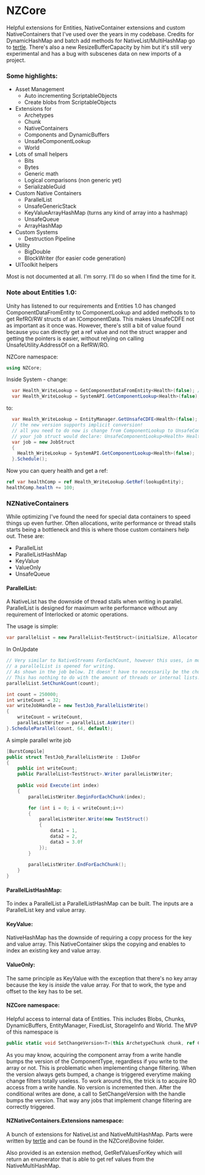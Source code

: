 # NZCore
Helpful extensions for Entities, NativeContainer extensions and custom NativeContainers that I've used over the years in my codebase.
Credits for DynamicHashMap and batch add methods for NativeList/MultiHashMap go to [tertle](https://forum.unity.com/members/tertle.33474/).
There's also a new ResizeBufferCapacity by him but it's still very experimental and has a bug with subscenes data on new imports of a project.

### Some highlights:
- Asset Management
  - Auto incrementing ScriptableObjects
  - Create blobs from ScriptableObjects
- Extensions for
  - Archetypes
  - Chunk
  - NativeContainers
  - Components and DynamicBuffers
  - UnsafeComponentLookup
  - World
- Lots of small helpers
  - Bits
  - Bytes
  - Generic math
  - Logical comparisons (non generic yet)
  - SerializableGuid
- Custom Native Containers
  - ParallelList
  - UnsafeGenericStack
  - KeyValueArrayHashMap (turns any kind of array into a hashmap)
  - UnsafeQueue
  - ArrayHashMap
- Custom Systems
  - Destruction Pipeline
- Utility
  - BigDouble
  - BlockWriter (for easier code generation)
- UIToolkit helpers

Most is not documented at all. I'm sorry. I'll do so when I find the time for it.

### Note about Entities 1.0:
Unity has listened to our requirements and Entities 1.0 has changed ComponentDataFromEntity to ComponentLookup and added methods to to get RefRO/RW structs of an IComponentData.
This makes UnsafeCDFE not as important as it once was. However, there's still a bit of value found because you
can directly get a ref value and not the struct wrapper and getting the pointers is easier, without relying on calling
UnsafeUtility.AddressOf on a RefRW/RO. 

NZCore namespace:
```cs
using NZCore;
```

Inside System - change:
```cs
  var Health_WriteLookup = GetComponentDataFromEntity<Health>(false); // old version
  var Health_WriteLookup = SystemAPI.GetComponentLookup<Health>(false); // new version
```
to:
```cs
  var Health_WriteLookup = EntityManager.GetUnsafeCDFE<Health>(false); // old version
  // the new version supports implicit conversion!
  // all you need to do now is change from ComponentLookup to UnsafeComponentLookup. It's that easy! :)
  // your job struct would declare: UnsafeComponentLookup<Health> Health_WriteLookup
  var job = new JobStruct
  {
    Health_WriteLookup = SystemAPI.GetComponentLookup<Health>(false);
  }.Schedule();
```
  
Now you can query health and get a ref:
```cs
ref var healthComp = ref Health_WriteLookup.GetRef(lookupEntity);
healthComp.health += 100;
```

### NZNativeContainers

While optimizing I've found the need for special data containers to speed things up even further.
Often allocations, write performance or thread stalls starts being a bottleneck and this is where those custom containers help out.
These are:
- ParallelList
- ParallelListHashMap
- KeyValue
- ValueOnly
- UnsafeQueue

#### ParallelList:
A NativeList has the downside of thread stalls when writing in parallel. ParallelList is designed for maximum write performance without any requirement of Interlocked or atomic operations.

The usage is simple:
```cs
var parallelList = new ParallelList<TestStruct>(initialSize, Allocator.Persistent);
```
In OnUpdate
```cs
// Very similar to NativeStreams ForEachCount, however this uses, in most cases the chunk count, or in other words, the amount of times, 
// a parallelList is opened for writing. 
// As shown in the job below. It doesn't have to necessarily be the chunk count. For 
// This has nothing to do with the amount of threads or internal lists.
parallelList.SetChunkCount(count); 
```

```cs
int count = 250000;
int writeCount = 32;
var writeJobHandle = new TestJob_ParallelListWrite()
{
	writeCount = writeCount,
	paralleListWriter = parallelList.AsWriter()
}.ScheduleParallel(count, 64, default);
```

A simple parallel write job
```cs
[BurstCompile]
public struct TestJob_ParallelListWrite : IJobFor
{
	public int writeCount;
	public ParallelList<TestStruct>.Writer paralleListWriter;
	
	public void Execute(int index)
	{
		paralleListWriter.BeginForEachChunk(index);

		for (int i = 0; i < writeCount;i++)
		{
			paralleListWriter.Write(new TestStruct()
			{
				data1 = 1,
				data2 = 2,
				data3 = 3.0f
			});
		}
		
		paralleListWriter.EndForEachChunk();
	}
}
```

#### ParallelListHashMap:
To index a ParallelList a ParallelListHashMap can be built.
The inputs are a ParallelList key and value array.

#### KeyValue:
NativeHashMap has the downside of requiring a copy process for the key and value array.
This NativeContainer skips the copying and enables to index an existing key and value array.

#### ValueOnly:
The same principle as KeyValue with the exception that there's no key array because the key is *inside* the value array.
For that to work, the type and offset to the key has to be set.

#### NZCore namespace:
Helpful access to internal data of Entities.
This includes Blobs, Chunks, DynamicBuffers, EntityManager, FixedList, StorageInfo and World.
The MVP of this namespace is 
```cs
public static void SetChangeVersion<T>(this ArchetypeChunk chunk, ref ComponentTypeHandle<T> handle)
```
As you may know, acquiring the component array from a write handle bumps the version of the ComponentType, regardless if you write
to the array or not. This is problematic when implementing change filtering. When the version always gets bumped, a change is triggered everytime
making change filters totally useless.
To work around this, the trick is to acquire RO access from a write handle. No version is incremented then. After the conditional writes are done,
a call to SetChangeVersion with the handle bumps the version. That way any jobs that implement change filtering are correctly triggered.

#### NZNativeContainers.Extensions namespace:

A bunch of extensions for NativeList and NativeMultiHashMap.
Parts were written by [tertle](https://forum.unity.com/members/tertle.33474/) and can be found in the NZCore\Bovine folder.

Also provided is an extension method, GetRefValuesForKey which will return an enumerator that is able to get ref values from the NativeMultiHashMap.
